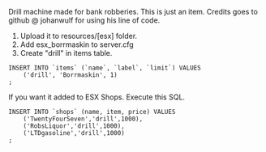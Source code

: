 Drill machine made for bank robberies. This is just an item.
Credits goes to github @ johanwulf for using his line of code.

1. Upload it to resources/[esx] folder.
2. Add esx_borrmaskin to server.cfg
3. Create "drill" in items table.

```
INSERT INTO `items` (`name`, `label`, `limit`) VALUES  
    ('drill', 'Borrmaskin', 1)
;
```

If you want it added to ESX Shops. Execute this SQL.

```
INSERT INTO `shops` (name, item, price) VALUES
	('TwentyFourSeven','drill',1000),
	('RobsLiquor','drill',1000),
	('LTDgasoline','drill',1000)
;

```

